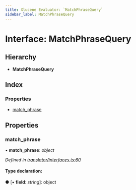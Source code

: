 ```yaml
---
title: Xlucene Evaluator: `MatchPhraseQuery`
sidebar_label: MatchPhraseQuery
---
```


# Interface: MatchPhraseQuery

## Hierarchy

* **MatchPhraseQuery**

## Index

### Properties

* [match_phrase](matchphrasequery.md#match_phrase)

## Properties

###  match_phrase

• **match_phrase**: *object*

*Defined in [translator/interfaces.ts:60](https://github.com/terascope/teraslice/blob/fd211a8bb/packages/xlucene-evaluator/src/translator/interfaces.ts#L60)*

#### Type declaration:

● \[▪ **field**: *string*\]: object
